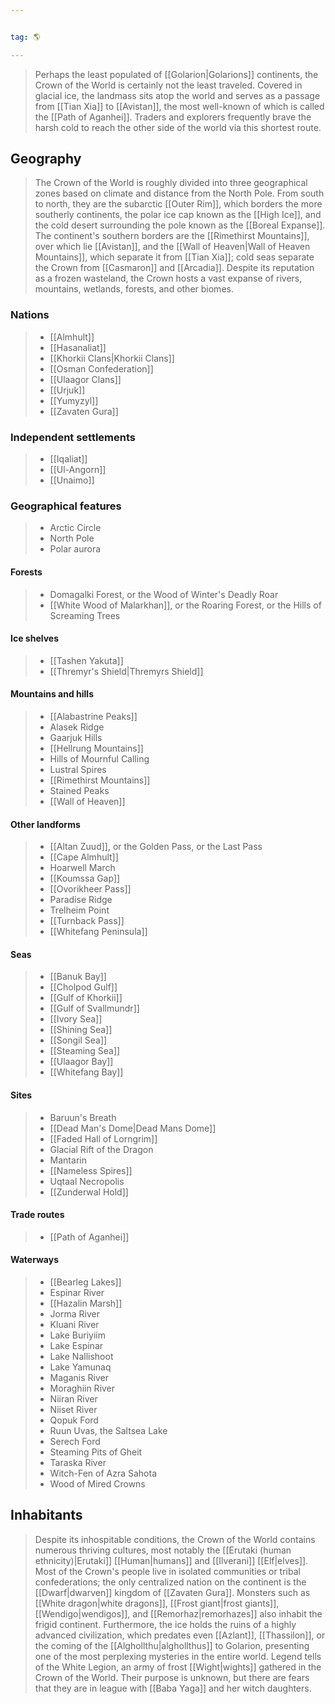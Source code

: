 ```yaml
---


tag: 🌎

---
```

> Perhaps the least populated of [[Golarion|Golarions]] continents, the Crown of the World is certainly not the least traveled.  Covered in glacial ice, the landmass sits atop the world and serves as a passage from [[Tian Xia]] to [[Avistan]], the most well-known of which is called the [[Path of Aganhei]]. Traders and explorers frequently brave the harsh cold to reach the other side of the world via this shortest route.

## Geography

> The Crown of the World is roughly divided into three geographical zones based on climate and distance from the North Pole. From south to north, they are the subarctic [[Outer Rim]], which borders the more southerly continents, the polar ice cap known as the [[High Ice]], and the cold desert surrounding the pole known as the [[Boreal Expanse]]. The continent's southern borders are the [[Rimethirst Mountains]], over which lie [[Avistan]], and the [[Wall of Heaven|Wall of Heaven Mountains]], which separate it from [[Tian Xia]]; cold seas separate the Crown from [[Casmaron]] and [[Arcadia]]. Despite its reputation as a frozen wasteland, the Crown hosts a vast expanse of rivers, mountains, wetlands, forests, and other biomes.


### Nations

> - [[Almhult]]
> - [[Hasanaliat]]
> - [[Khorkii Clans|Khorkii Clans]]
> - [[Osman Confederation]]
> - [[Ulaagor Clans]]
> - [[Urjuk]]
> - [[Yumyzyl]]
> - [[Zavaten Gura]]

### Independent settlements

> - [[Iqaliat]]
> - [[Ul-Angorn]]
> - [[Unaimo]]

### Geographical features

> - Arctic Circle
> - North Pole
> - Polar aurora

#### Forests

> - Domagalki Forest, or the Wood of Winter's Deadly Roar
> - [[White Wood of Malarkhan]], or the Roaring Forest, or the Hills of Screaming Trees
#### Ice shelves

> - [[Tashen Yakuta]]
> - [[Thremyr's Shield|Thremyrs Shield]]

#### Mountains and hills

> - [[Alabastrine Peaks]]
> - Alasek Ridge
> - Gaarjuk Hills
> - [[Hellrung Mountains]]
> - Hills of Mournful Calling
> - Lustral Spires
> - [[Rimethirst Mountains]]
> - Stained Peaks
> - [[Wall of Heaven]]

#### Other landforms

> - [[Altan Zuud]], or the Golden Pass, or the Last Pass
> - [[Cape Almhult]]
> - Hoarwell March
> - [[Koumssa Gap]]
> - [[Ovorikheer Pass]]
> - Paradise Ridge
> - Trelheim Point
> - [[Turnback Pass]]
> - [[Whitefang Peninsula]]

#### Seas

> - [[Banuk Bay]]
> - [[Cholpod Gulf]]
> - [[Gulf of Khorkii]]
> - [[Gulf of Svallmundr]]
> - [[Ivory Sea]]
> - [[Shining Sea]]
> - [[Songil Sea]]
> - [[Steaming Sea]]
> - [[Ulaagor Bay]]
> - [[Whitefang Bay]]

#### Sites

> - Baruun's Breath
> - [[Dead Man's Dome|Dead Mans Dome]]
> - [[Faded Hall of Lorngrim]]
> - Glacial Rift of the Dragon
> - Mantarin
> - [[Nameless Spires]]
> - Uqtaal Necropolis
> - [[Zunderwal Hold]] 


#### Trade routes

> - [[Path of Aganhei]]

#### Waterways

> - [[Bearleg Lakes]]
> - Espinar River
> - [[Hazalin Marsh]]
> - Jorma River
> - Kluani River
> - Lake Buriyiim
> - Lake Espinar
> - Lake Nallishoot
> - Lake Yamunaq
> - Maganis River
> - Moraghiin River
> - Niiran River
> - Niiset River
> - Qopuk Ford
> - Ruun Uvas, the Saltsea Lake
> - Serech Ford
> - Steaming Pits of Gheit
> - Taraska River
> - Witch-Fen of Azra Sahota
> - Wood of Mired Crowns

## Inhabitants

> Despite its inhospitable conditions, the Crown of the World contains numerous thriving cultures, most notably the [[Erutaki (human ethnicity)|Erutaki]] [[Human|humans]] and [[Ilverani]] [[Elf|elves]]. Most of the Crown's people live in isolated communities or tribal confederations; the only centralized nation on the continent is the [[Dwarf|dwarven]] kingdom of [[Zavaten Gura]].
> Monsters such as [[White dragon|white dragons]], [[Frost giant|frost giants]], [[Wendigo|wendigos]], and [[Remorhaz|remorhazes]] also inhabit the frigid continent. Furthermore, the ice holds the ruins of a highly advanced civilization, which predates even [[Azlant]], [[Thassilon]], or the coming of the [[Alghollthu|alghollthus]] to Golarion, presenting one of the most perplexing mysteries in the entire world.
> Legend tells of the White Legion, an army of frost [[Wight|wights]] gathered in the Crown of the World. Their purpose is unknown, but there are fears that they are in league with [[Baba Yaga]] and her witch daughters.








